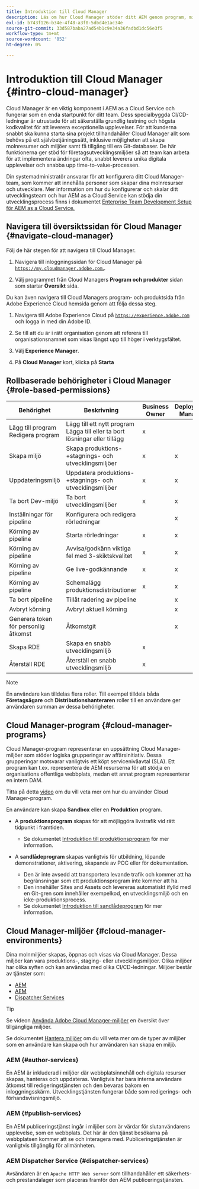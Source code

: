 ```yaml
---
title: Introduktion till Cloud Manager
description: Läs om hur Cloud Manager stöder ditt AEM genom program, miljöer och rörledningar.
exl-id: b743f126-b34e-4f48-a3f0-5dbd4e1ac34e
source-git-commit: 33d587baba27ad54b1c9e34a36fadbd1dc56e3f5
workflow-type: tm+mt
source-wordcount: '852'
ht-degree: 0%

---
```


# Introduktion till Cloud Manager {#intro-cloud-manager}

Cloud Manager är en viktig komponent i AEM as a Cloud Service och fungerar som en enda startpunkt för ditt team. Dess specialbyggda CI/CD-ledningar är utrustade för att säkerställa grundlig testning och högsta kodkvalitet för att leverera exceptionella upplevelser. För att kunderna snabbt ska kunna starta sina projekt tillhandahåller Cloud Manager allt som behövs på ett självbetjäningssätt, inklusive möjligheten att skapa molnresurser och miljöer samt få tillgång till era Git-databaser. De här funktionerna ger stöd för företagsutvecklingsmiljöer så att team kan arbeta för att implementera ändringar ofta, snabbt leverera unika digitala upplevelser och snabba upp time-to-value-processen.

Din systemadministratör ansvarar för att konfigurera ditt Cloud Manager-team, som kommer att innehålla personer som skapar dina molnresurser och utvecklare. Mer information om hur du konfigurerar och skalar ditt utvecklingsteam och hur AEM as a Cloud Service kan stödja din utvecklingsprocess finns i dokumentet [Enterprise Team Development Setup för AEM as a Cloud Service.](/help/implementing/cloud-manager/managing-code/enterprise-team-dev-setup.md)

## Navigera till översiktssidan för Cloud Manager {#navigate-cloud-manager}

Följ de här stegen för att navigera till Cloud Manager.

1. Navigera till inloggningssidan för Cloud Manager på [`https://my.cloudmanager.adobe.com`.](https://my.cloudmanager.adobe.com/).

1. Välj programmet från Cloud Managers **Program och produkter** sidan som startar **Översikt** sida.

Du kan även navigera till Cloud Managers program- och produktsida från Adobe Experience Cloud hemsida genom att följa dessa steg.

1. Navigera till Adobe Experience Cloud på [`https://experience.adobe.com`](https://experience.adobe.com) och logga in med din Adobe ID.

1. Se till att du är i rätt organisation genom att referera till organisationsnamnet som visas längst upp till höger i verktygsfältet.

1. Välj **Experience Manager**.

1. På **Cloud Manager** kort, klicka på **Starta**

## Rollbaserade behörigheter i Cloud Manager {#role-based-permissions}

| Behörighet | Beskrivning | Business Owner | Deployment Manager | Program Manager | Developer |
|--- |--- |--- |--- |--- |--- |
| Lägg till program<br>Redigera program | Lägg till ett nytt program<br>Lägga till eller ta bort lösningar eller tillägg | x |  |  |  |
| Skapa miljö | Skapa produktions-+stagnings- och utvecklingsmiljöer | x | x |  |  |
| Uppdateringsmiljö | Uppdatera produktions-+stagnings- och utvecklingsmiljöer | x | x |  |  |
| Ta bort Dev-miljö | Ta bort utvecklingsmiljöer | x | x |  |  |
| Inställningar för pipeline | Konfigurera och redigera rörledningar |  | x |  |  |
| Körning av pipeline | Starta rörledningar | x | x |  |  |
| Körning av pipeline | Avvisa/godkänn viktiga fel med 3-skiktskvalitet | x | x | x |  |
| Körning av pipeline | Ge live-godkännande | x | x | x |  |
| Körning av pipeline | Schemalägg produktionsdistributioner | x | x | x |  |
| Ta bort pipeline | Tillåt radering av pipeline |  | x |  |  |
| Avbryt körning | Avbryt aktuell körning |  | x |  |  |
| Generera token för personlig åtkomst | Åtkomstgit |  | x |  | x |
| Skapa RDE | Skapa en snabb utvecklingsmiljö | x |  |  | x |
| Återställ RDE | Återställ en snabb utvecklingsmiljö | x |  |  | x |

>[!NOTE]
>
>En användare kan tilldelas flera roller. Till exempel tilldela båda **Företagsägare** och **Distributionshanteraren** roller till en användare ger användaren summan av dessa behörigheter.

## Cloud Manager-program {#cloud-manager-programs}

Cloud Manager-program representerar en uppsättning Cloud Manager-miljöer som stöder logiska grupperingar av affärsinitiativ. Dessa grupperingar motsvarar vanligtvis ett köpt servicenivåavtal (SLA). Ett program kan t.ex. representera de AEM resurserna för att stödja en organisations offentliga webbplats, medan ett annat program representerar en intern DAM.


Titta på detta [video](https://experienceleague.adobe.com/docs/experience-manager-learn/cloud-service/cloud-manager/programs.html) om du vill veta mer om hur du använder Cloud Manager-program.

En användare kan skapa **Sandbox** eller en **Produktion** program.

* A **produktionsprogram** skapas för att möjliggöra livstrafik vid rätt tidpunkt i framtiden.
   * Se dokumentet [Introduktion till produktionsprogram](/help/implementing/cloud-manager/getting-access-to-aem-in-cloud/introduction-production-programs.md) för mer information.

* A **sandlådeprogram** skapas vanligtvis för utbildning, löpande demonstrationer, aktivering, skapande av POC eller för dokumentation.
   * Den är inte avsedd att transportera levande trafik och kommer att ha begränsningar som ett produktionsprogram inte kommer att ha.
   * Den innehåller Sites and Assets och levereras automatiskt ifylld med en Git-gren som innehåller exempelkod, en utvecklingsmiljö och en icke-produktionsprocess.
   * Se dokumentet [Introduktion till sandlådeprogram](/help/implementing/cloud-manager/getting-access-to-aem-in-cloud/introduction-sandbox-programs.md) för mer information.

## Cloud Manager-miljöer {#cloud-manager-environments}

Dina molnmiljöer skapas, öppnas och visas via Cloud Manager. Dessa miljöer kan vara produktions-, staging- eller utvecklingsmiljöer. Olika miljöer har olika syften och kan användas med olika CI/CD-ledningar. Miljöer består av tjänster som:

* [AEM](#author-services)
* [AEM](#publish-services)
* [Dispatcher Services](#dispatcher-services)

>[!TIP]
>
> Se videon [Använda Adobe Cloud Manager-miljöer](https://experienceleague.adobe.com/docs/experience-manager-learn/cloud-service/cloud-manager/environments.html) en översikt över tillgängliga miljöer.
>
>Se dokumentet [Hantera miljöer](/help/implementing/cloud-manager/manage-environments.md) om du vill veta mer om de typer av miljöer som en användare kan skapa och hur användaren kan skapa en miljö.

### AEM {#author-services}

En AEM är inkluderad i miljöer där webbplatsinnehåll och digitala resurser skapas, hanteras och uppdateras. Vanligtvis har bara interna användare åtkomst till redigeringstjänsten och den bevaras bakom en inloggningsskärm. Utvecklingstjänsten fungerar både som redigerings- och förhandsvisningsmiljö.

### AEM {#publish-services}

En AEM publiceringstjänst ingår i miljöer som är värdar för slutanvändarens upplevelse, som en webbplats. Det här är den tjänst besökarna på webbplatsen kommer att se och interagera med. Publiceringstjänsten är vanligtvis tillgänglig för allmänheten.

### AEM Dispatcher Service {#dispatcher-services}

Avsändaren är en `Apache HTTP Web server` som tillhandahåller ett säkerhets- och prestandalager som placeras framför den AEM publiceringstjänsten.
